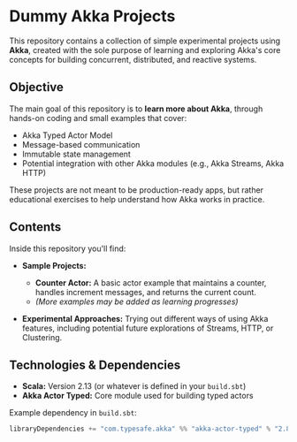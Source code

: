 # Dummy Akka Projects

This repository contains a collection of simple experimental projects using **Akka**, created with the sole purpose of learning and exploring Akka's core concepts for building concurrent, distributed, and reactive systems.

## Objective

The main goal of this repository is to **learn more about Akka**, through hands-on coding and small examples that cover:

- Akka Typed Actor Model
- Message-based communication
- Immutable state management
- Potential integration with other Akka modules (e.g., Akka Streams, Akka HTTP)

These projects are not meant to be production-ready apps, but rather educational exercises to help understand how Akka works in practice.

## Contents

Inside this repository you'll find:

- **Sample Projects:**
  - **Counter Actor:** A basic actor example that maintains a counter, handles increment messages, and returns the current count.
  - *(More examples may be added as learning progresses)*

- **Experimental Approaches:**
  Trying out different ways of using Akka features, including potential future explorations of Streams, HTTP, or Clustering.

## Technologies & Dependencies

- **Scala:** Version 2.13 (or whatever is defined in your `build.sbt`)
- **Akka Actor Typed:** Core module used for building typed actors

Example dependency in `build.sbt`:

```scala
libraryDependencies += "com.typesafe.akka" %% "akka-actor-typed" % "2.8.5"
